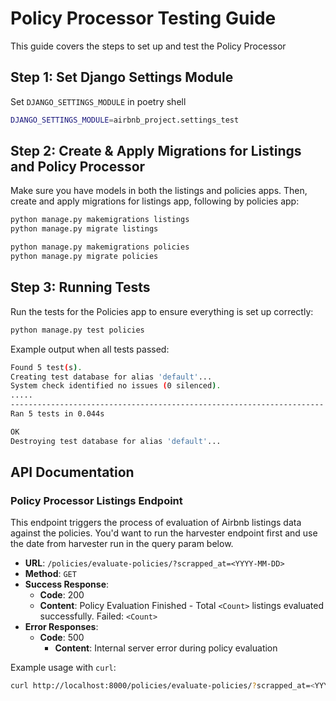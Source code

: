 # Policy Processor Testing Guide

This guide covers the steps to set up and test the Policy Processor

## Step 1: Set Django Settings Module

Set `DJANGO_SETTINGS_MODULE` in poetry shell

```sh
DJANGO_SETTINGS_MODULE=airbnb_project.settings_test
```

## Step 2: Create & Apply Migrations for Listings and Policy Processor

Make sure you have models in both the listings and policies apps. Then, create and apply migrations for listings app, following by policies app:

```sh
python manage.py makemigrations listings
python manage.py migrate listings

```
```sh
python manage.py makemigrations policies
python manage.py migrate policies

```

## Step 3: Running Tests

Run the tests for the Policies app to ensure everything is set up correctly:

```sh
python manage.py test policies
```
Example output when all tests passed:

```sh
Found 5 test(s).
Creating test database for alias 'default'...
System check identified no issues (0 silenced).
.....
----------------------------------------------------------------------
Ran 5 tests in 0.044s

OK
Destroying test database for alias 'default'...
```
 
## API Documentation

### Policy Processor Listings Endpoint

This endpoint triggers the process of evaluation of Airbnb listings data against the policies.
You'd want to run the harvester endpoint first and use the date from harvester run in the query param below.

- **URL**: `/policies/evaluate-policies/?scrapped_at=<YYYY-MM-DD>`
- **Method**: `GET`
- **Success Response**:
    - **Code**: 200
    - **Content**: Policy Evaluation Finished - Total `<Count>` listings evaluated successfully. Failed: `<Count>`
- **Error Responses**:
    - **Code**: 500
        - **Content**: Internal server error during policy evaluation

Example usage with `curl`:

```bash
curl http://localhost:8000/policies/evaluate-policies/?scrapped_at=<YYYY-MM-DD>
```